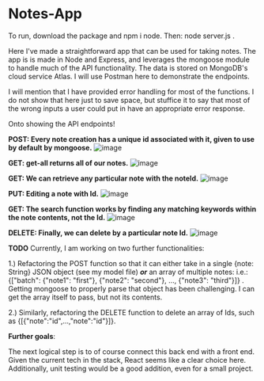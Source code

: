# Notes-App

To run, download the package and npm i node. Then: node server.js . 

Here I've made a straightforward app that can be used for taking notes. The app is is made in Node and Express, and leverages the mongoose module to handle much of the API functionality. The data is stored on MongoDB's cloud service Atlas.  I will use Postman here to demonstrate the endpoints. 
  
I will mention that I have provided error handling for most of the functions. I do not show that here just to save space, but stuffice it to say that most of the 
wrong inputs a user could put in have an appropriate error response. 

Onto showing the API endpoints!

<b>POST: Every note creation has a unique id associated with it, given to use by default by mongoose.</b>
![image](https://user-images.githubusercontent.com/122057790/211212704-2c5b5ac1-12e7-4e06-932c-51751843b98b.png)

<b>GET: get-all returns all of our notes.</b>
![image](https://user-images.githubusercontent.com/122057790/211212905-883d7d87-ad19-4ef5-b5ab-49206fdf9b98.png)

<b>GET: We can retrieve any particular note with the noteId.</b>
![image](https://user-images.githubusercontent.com/122057790/211213017-094f5f16-3f75-422f-9038-73c7c48baef9.png)

<b>PUT: Editing a note with Id.</b>
![image](https://user-images.githubusercontent.com/122057790/211213106-1e590ebe-7d52-426f-90d7-77f1c8af17c5.png)

<b>GET: The search function works by finding any matching keywords within the note contents, not the Id.</b>
![image](https://user-images.githubusercontent.com/122057790/211213142-114181b5-2866-4c52-8cca-2eb5f7d7d9ed.png)

<b>DELETE: Finally, we can delete by a particular note Id.</b>
![image](https://user-images.githubusercontent.com/122057790/211213159-6884947f-fcd7-4441-846e-910a5bf2d764.png)


  
  <b>TODO</b>
  Currently, I am working on two further functionalities: 
  
  1.) Refactoring the POST function so that it can either take in a single {note: String} JSON object (see my model file) <b><i>or</i></b> an array
  of multiple notes: i.e.: {["batch": {"note1": "first"}, {"note2": "second"}, ..., {"note3": "third"}]} . Getting mongoose to properly parse that object has been
  challenging. I can get the array itself to pass, but not its contents. 
  
  2.) Similarly, refactoring the DELETE function to delete an array of Ids, such as {[{"note":"id",...,"note":"id"}]}.
  
  <b>Further goals</b>:

The next logical step is to of course connect this back end with a front end. Given the current tech in the stack, React seems like a clear choice here. Additionally, unit testing would be a good addition, even for a small project.
